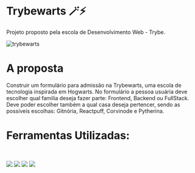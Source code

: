 # Trybewarts 🪄⚡
Projeto proposto pela escola de Desenvolvimento Web - Trybe.

![trybewarts](https://user-images.githubusercontent.com/54490709/196984590-d64d90f0-332d-411d-ae04-ff1c1e500add.png)


<h1>A proposta</h1>
Construir um formulário para admissão na Trybewarts, uma escola de tecnologia inspirada em Hogwarts.
No formulário a pessoa usuária deve escolher qual familia deseja fazer parte: Frontend, Backend ou FullStack. Deve poder escolher também a qual casa deseja pertencer, sendo as possíveis escolhas: Gitnória, Reactpuff, Corvinode e Pytherina.

<h1> Ferramentas Utilizadas:</h1> <br>

<img src="https://img.shields.io/badge/Node.js-43853D?style=for-the-badge&logo=node.js&logoColor=white" />  <img src="https://img.shields.io/badge/JavaScript-323330?style=for-the-badge&logo=javascript&logoColor=F7DF1E" /> <img src="https://img.shields.io/badge/HTML5-E34F26?style=for-the-badge&logo=html5&logoColor=white" /> <img src="https://img.shields.io/badge/CSS3-1572B6?style=for-the-badge&logo=css3&logoColor=white" />


